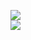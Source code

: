 [![](https://img.shields.io/badge/Made%20With-Github%20Spray-lightgrey.svg?style=for-the-badge&logo=github)](https://github.com/Annihil/github-spray#2530)  
[![](https://i.imgur.com/2DrTn0Z.gif)](https://github.com/Annihil/github-spray)